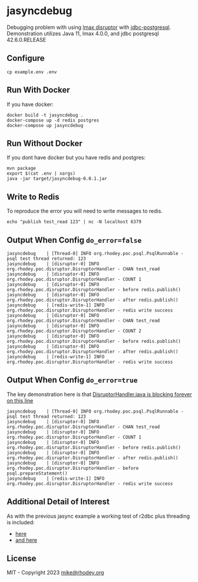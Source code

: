 # jasyncdebug
Debugging problem with using [lmax disruptor](https://github.com/LMAX-Exchange/disruptor) with [jdbc-postgresql](https://mvnrepository.com/artifact/org.postgresql/postgresql). Demonstration utilizes Java 11, lmax 4.0.0, and jdbc postgresql 42.6.0.RELEASE

## Configure
```
cp example.env .env
```

## Run With Docker
If you have docker:
```
docker build -t jasyncdebug .
docker-compose up -d redis postgres
docker-compose up jasyncdebug
```

## Run Without Docker
If you dont have docker but you have redis and postgres:
```
mvn package
export $(cat .env | xargs)
java -jar target/jasyncdebug-0.0.1.jar
```

## Write to Redis
To reproduce the error you will need to write messages to redis.
```
echo "publish test_read 123" | nc -N localhost 6379
```

## Output When Config `do_error=false`
```
jasyncdebug    | [Thread-0] INFO org.rhodey.poc.psql.PsqlRunnable - psql test thread returned: 123
jasyncdebug    | [disruptor-0] INFO org.rhodey.poc.disruptor.DisruptorHandler - CHAN test_read
jasyncdebug    | [disruptor-0] INFO org.rhodey.poc.disruptor.DisruptorHandler - COUNT 1
jasyncdebug    | [disruptor-0] INFO org.rhodey.poc.disruptor.DisruptorHandler - before redis.publish()
jasyncdebug    | [disruptor-0] INFO org.rhodey.poc.disruptor.DisruptorHandler - after redis.publish()
jasyncdebug    | [redis-write-1] INFO org.rhodey.poc.disruptor.DisruptorHandler - redis write success
jasyncdebug    | [disruptor-0] INFO org.rhodey.poc.disruptor.DisruptorHandler - CHAN test_read
jasyncdebug    | [disruptor-0] INFO org.rhodey.poc.disruptor.DisruptorHandler - COUNT 2
jasyncdebug    | [disruptor-0] INFO org.rhodey.poc.disruptor.DisruptorHandler - before redis.publish()
jasyncdebug    | [disruptor-0] INFO org.rhodey.poc.disruptor.DisruptorHandler - after redis.publish()
jasyncdebug    | [redis-write-1] INFO org.rhodey.poc.disruptor.DisruptorHandler - redis write success
```

## Output When Config `do_error=true`
The key demonstration here is that [DisruptorHandler.java is blocking forever on this line](https://github.com/rhodey/jasyncdebug/blob/jdbc/src/main/java/org/rhodey/poc/disruptor/DisruptorHandler.java#L39)
```
jasyncdebug    | [Thread-0] INFO org.rhodey.poc.psql.PsqlRunnable - psql test thread returned: 123
jasyncdebug    | [disruptor-0] INFO org.rhodey.poc.disruptor.DisruptorHandler - CHAN test_read
jasyncdebug    | [disruptor-0] INFO org.rhodey.poc.disruptor.DisruptorHandler - COUNT 1
jasyncdebug    | [disruptor-0] INFO org.rhodey.poc.disruptor.DisruptorHandler - before redis.publish()
jasyncdebug    | [disruptor-0] INFO org.rhodey.poc.disruptor.DisruptorHandler - after redis.publish()
jasyncdebug    | [disruptor-0] INFO org.rhodey.poc.disruptor.DisruptorHandler - before psql.prepareStatement()
jasyncdebug    | [redis-write-1] INFO org.rhodey.poc.disruptor.DisruptorHandler - redis write success
```

## Additional Detail of Interest
As with the previous jasync example a working test of r2dbc plus threading is included:
  + [here](https://github.com/rhodey/jasyncdebug/blob/jdbc/src/main/java/org/rhodey/poc/psql/PsqlService.java#L33)
  + [and here](https://github.com/rhodey/jasyncdebug/blob/jdbc/src/main/java/org/rhodey/poc/psql/PsqlRunnable.java#L23)

## License
MIT - Copyright 2023 mike@rhodey.org